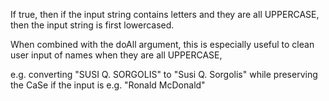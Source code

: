 If true, then if the input string contains letters and they are all UPPERCASE, then the input string is first lowercased.

When combined with the doAll argument, this is especially useful to clean user input of names when they are all UPPERCASE,

e.g. converting "SUSI Q. SORGOLIS" to "Susi Q. Sorgolis" while preserving the CaSe if the input is e.g. "Ronald McDonald"